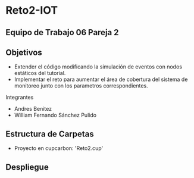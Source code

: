 # Reto2-IOT
## Equipo de Trabajo 06 Pareja 2

## Objetivos

- Extender el código modificando la simulación de eventos con nodos estáticos del tutorial.
- Implementar el reto para aumentar el área de cobertura del sistema de monitoreo junto con los parametros correspondientes. 

Integrantes

- Andres Benitez
- William Fernando Sánchez Pulido

## Estructura de Carpetas
- Proyecto en cupcarbon: 'Reto2.cup'
  
## Despliegue

